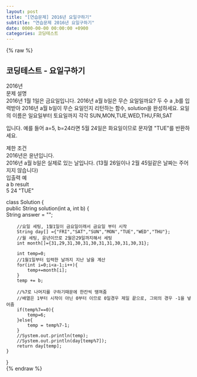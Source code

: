 ```yaml
---  
layout: post  
title: "[연습문제] 2016년 요일구하기"  
subtitle: "연습문제 2016년 요일구하기"  
date: 0000-00-00 00:00:00 +0900  
categories: 코딩테스트  
---  
```

{% raw %}  
## 코딩테스트 - 요일구하기  
  
2016년  
문제 설명  
2016년 1월 1일은 금요일입니다. 2016년 a월 b일은 무슨 요일일까요? 두 수 a ,b를 입력받아 2016년 a월 b일이 무슨 요일인지 리턴하는 함수, solution을 완성하세요. 요일의 이름은 일요일부터 토요일까지 각각 SUN,MON,TUE,WED,THU,FRI,SAT  
  
입니다. 예를 들어 a=5, b=24라면 5월 24일은 화요일이므로 문자열 "TUE"를 반환하세요.  
  
제한 조건  
2016년은 윤년입니다.  
2016년 a월 b일은 실제로 있는 날입니다. (13월 26일이나 2월 45일같은 날짜는 주어지지 않습니다)  
입출력 예  
a	b	result  
5	24	"TUE"  
  
class Solution {  
    public String solution(int a, int b) {  
        String answer = "";  
  
        //요일 세팅, 1월1일이 금요일이래서 금요일 부터 시작  
        String day[] ={"FRI","SAT","SUN","MON","TUE","WED","THU"};  
        //월 세팅, 윤년이므로 2월은29일까지해서 세팅  
        int month[]={31,29,31,30,31,30,31,31,30,31,30,31};  
  
        int temp=0;  
        //1월1일부터 입력한 날까지 지난 날을 계산  
        for(int i=0;i<a-1;i++){  
            temp+=month[i];  
        }  
        temp += b;  
  
        //%7로 나머지를 구하기때문에 한칸씩 땡껴줌  
        //배열은 1부터 시작이 아닌 0부터 이므로 0일경우 제일 끝으로, 그외의 경우 -1을 넣어줌  
        if(temp%7==0){  
            temp=6;  
        }else{  
            temp = temp%7-1;  
        }  
        //System.out.println(temp);  
        //System.out.println(day[temp%7]);  
        return day[temp];  
    }  
}  
{% endraw %}